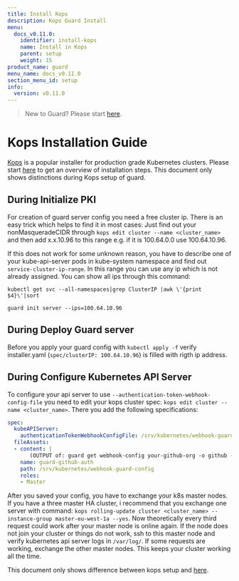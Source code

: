 ```yaml
---
title: Install Kops
description: Kops Guard Install
menu:
  docs_v0.11.0:
    identifier: install-kops
    name: Install in Kops
    parent: setup
    weight: 15
product_name: guard
menu_name: docs_v0.11.0
section_menu_id: setup
info:
  version: v0.11.0
---
```


> New to Guard? Please start [here](/docs/v0.11.0/concepts).

# Kops Installation Guide

[Kops](https://github.com/kubernetes/kops) is a popular installer for production grade Kubernetes clusters. Please start [here](/docs/v0.11.0/setup/install) to get an overview of installation steps. This document only shows distinctions during Kops setup of guard.

## During Initialize PKI
For creation of guard server config you need a free cluster ip. There is an easy trick which helps to find it in most cases: Just find out your nonMasqueradeCIDR through `kops edit cluster --name <cluster_name>` and then add x.x.10.96 to this range e.g. if it is 100.64.0.0 use 100.64.10.96.

If this does not work for some unknown reason, you have to describe one of your kube-api-server pods in kube-system namespace and find out `service-cluster-ip-range`. In this range you can use any ip which is not already assigned. You can show all ips through this command:

```console
kubectl get svc --all-namespaces|grep ClusterIP |awk \'{print $4}\'|sort
```

```console
guard init server --ips=100.64.10.96
```

## During Deploy Guard server
Before you apply your guard config with `kubectl apply -f` verify installer.yaml (`spec/clusterIP: 100.64.10.96`) is filled with rigth ip address.

## During Configure Kubernetes API Server
To configure your api server to use `--authentication-token-webhook-config-file` you need to edit
your kops cluster spec: `kops edit cluster --name <cluster_name>`. There you add the following
specifications:

```yaml
spec:
  kubeAPIServer:
    authenticationTokenWebhookConfigFile: /srv/kubernetes/webhook-guard-config
  fileAssets:
  - content: |
       (OUTPUT of: guard get webhook-config your-github-org -o github --addr=100.64.10.96:443)
    name: guard-github-auth
    path: /srv/kubernetes/webhook-guard-config
    roles:
    - Master
```

After you saved your config, you have to exchange your k8s master nodes. If you have a three
master HA cluster, i recommend that you exchange one server with command: `kops rolling-update
cluster <cluster_name> --instance-group master-eu-west-1a --yes`. Now theoretically every third
request could work after your master node is online again. If the node does not join your cluster
or things do not work, ssh to this master node and verify kubernetes api server logs in `/var/log/`.
If some requests are working, exchange the other master nodes. This keeps your cluster working all
the time.

This document only shows difference between kops setup and [here](/docs/v0.11.0/setup/install).

